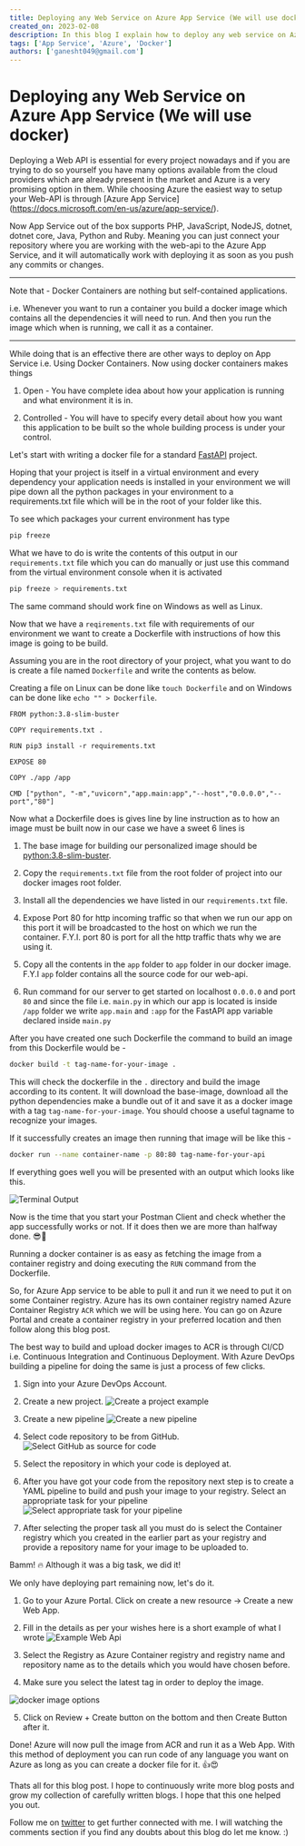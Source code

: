 ```yaml
---
title: Deploying any Web Service on Azure App Service (We will use docker) 
created_on: 2023-02-08
description: In this blog I explain how to deploy any web service on Azure App Service using docker containers.
tags: ['App Service', 'Azure', 'Docker']
authors: ['ganesht049@gmail.com']
---
```


# Deploying any Web Service on Azure App Service (We will use docker)

Deploying a Web API is essential for every project nowadays and if you are trying to do so yourself you have many options available from the cloud providers which are already present in the market and Azure is a very promising option in them. While choosing Azure the easiest way to setup your Web-API is through [Azure App Service] (https://docs.microsoft.com/en-us/azure/app-service/).

Now App Service out of the box supports PHP, JavaScript, NodeJS, dotnet, dotnet core, Java, Python and Ruby. Meaning you can just connect your repository where you are working with the web-api to the Azure App Service, and it will automatically work with deploying it as soon as you push any commits or changes.

---
Note that -
Docker Containers are nothing but self-contained applications. 

i.e. Whenever you want to run a container you build a docker image which contains all the dependencies it will need to run. 
And then you run the image which when is running, we call it as a container. 

---

While doing that is an effective there are other ways to deploy on App Service i.e. Using Docker Containers. Now using docker containers makes things

1. Open - You have complete idea about how your application is running and what environment it is in.

2. Controlled - You will have to specify every detail about how you want this application to be built so the whole building process is under your control.

Let's start with writing a docker file for a standard [FastAPI](https://github.com/tiangolo/fastapi) project. 

Hoping that your project is itself in a virtual environment and every dependency your application needs is installed in your environment we will pipe down all the python packages in your environment to a requirements.txt file which will be in the root of your folder like this. 

To see which packages your current environment has type 

```sh
pip freeze 
```
What we have to do is write the contents of this output in our `requirements.txt` file which you can do manually or just use this command from the virtual environment console when it is activated

```sh
pip freeze > requirements.txt
```

The same command should work fine on Windows as well as Linux. 

Now that we have a `reqirements.txt` file with requirements of our environment we want to create a Dockerfile with instructions of how this image is going to be build.

Assuming you are in the root directory of your project, what you want to do is create a file named `Dockerfile` and write the contents as below.

Creating a file on Linux can be done like `touch Dockerfile` and on Windows can be done like `echo "" > Dockerfile`.

```
FROM python:3.8-slim-buster

COPY requirements.txt .

RUN pip3 install -r requirements.txt

EXPOSE 80

COPY ./app /app

CMD ["python", "-m","uvicorn","app.main:app","--host","0.0.0.0","--port","80"]
```

Now what a Dockerfile does is gives line by line instruction as to how an image must be built now in our case we have a sweet 6 lines is 

1. The base image for building our personalized image should be [python:3.8-slim-buster](https://hub.docker.com/layers/python/library/python/3.8-slim-buster/images/sha256-fead43562234f12d7873784248f229709cb30fa642d3481e446079232e96566b?context=explore).

2. Copy the `requirements.txt` file from the root folder of project into our docker images root folder.

3. Install all the dependencies we have listed in our `requirements.txt` file.

4. Expose Port 80 for http incoming traffic so that when we run our app on this port it will be broadcasted to the host on which we run the container. 
F.Y.I. port 80 is port for all the http traffic thats why we are using it.

5. Copy all the contents in the `app` folder to `app` folder in our docker image. 
F.Y.I `app` folder contains all the source code for our web-api.

6. Run command for our server to get started on localhost `0.0.0.0` and port `80` and since the file i.e. `main.py` in which our app is located is inside `/app` folder we write `app.main` and `:app` for the FastAPI app variable declared inside `main.py`

After you have created one such Dockerfile the command to build an image from this Dockerfile would be - 

```sh
docker build -t tag-name-for-your-image .
```

This will check the dockerfile in the `.` directory and build the image according to its content. It will download the base-image, download all the python dependencies make a bundle out of it and save it as a docker image with a tag `tag-name-for-your-image`. You should choose a useful tagname to recognize your images.

If it successfully creates an image then running that image will be like this -

```sh
docker run --name container-name -p 80:80 tag-name-for-your-api
```
If everything goes well you will be presented with an output which looks like this.

![Terminal Output](https://cdn.hashnode.com/res/hashnode/image/upload/v1614866662813/s0zHlIIny.png)

Now is the time that you start your Postman Client and check whether the app successfully works or not. If it does then we are more than halfway done. 😎🙌

Running a docker container is as easy as fetching the image from a container registry and doing executing the `RUN` command from the Dockerfile. 

So, for Azure App service to be able to pull it and run it we need to put it on some Container registry. Azure has its own container registry named Azure Container Registry `ACR` which we will be using here. You can go on Azure Portal and create a container registry in your preferred location and then follow along this blog post.

The best way to build and upload docker images to ACR is through CI/CD i.e. Continuous Integration and Continuous Deployment. With Azure DevOps building a pipeline for doing the same is just a process of few clicks.

1. Sign into your Azure DevOps Account.

2. Create a new project.
![Create a project example](https://cdn.hashnode.com/res/hashnode/image/upload/v1614866664511/1dW49a2GD.png)

3. Create a new pipeline 
![Create a new pipeline](https://cdn.hashnode.com/res/hashnode/image/upload/v1614866666308/N1mDXoqkx.png)

4. Select code repository to be from GitHub.
 ![Select GitHub as source for code](https://cdn.hashnode.com/res/hashnode/image/upload/v1614866668866/cr3N2LWeY.png)

5. Select the repository in which your code is deployed at.

6. After you have got your code from the repository next step is to create a YAML pipeline to build and push your image to your registry. Select an appropriate task for your pipeline 
![Select appropriate task for your pipeline](https://cdn.hashnode.com/res/hashnode/image/upload/v1614866670728/xveFfn9G2.png)

7. After selecting the proper task all you must do is select the Container registry which you created in the earlier part as your registry and provide a repository name for your image to be uploaded to.

Bamm! 🔥 Although it was a big task, we did it!

We only have deploying part remaining now, let's do it.

1. Go to your Azure Portal. Click on create a new resource -> Create a new Web App.

2. Fill in the details as per your wishes here is a short example of what I wrote
![Example Web Api](https://cdn.hashnode.com/res/hashnode/image/upload/v1614866672757/5aVfjkuco.png)

3. Select the Registry as Azure Container registry and registry name and repository name as to the details which you would have chosen before.

4. Make sure you select the latest tag in order to deploy the image.

![docker image options](https://cdn.hashnode.com/res/hashnode/image/upload/v1614866674686/uYgXsQE0t.png)

5. Click on Review + Create button on the bottom and then Create Button after it.

Done! Azure will now pull the image from ACR and run it as a Web App. With this method of deployment you can run code of any language you want on Azure as long as you can create a docker file for it. 👍😍

Thats all for this blog post. I hope to continuously write more blog posts and grow my collection of carefully written blogs. I hope that this one helped you out.

Follow me on [twitter](https://twitter.com/igat786) to get further connected with me. I will watching the comments section if you find any doubts about this blog do let me know. :)
